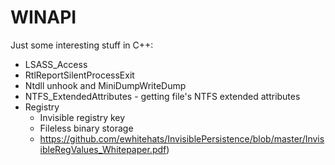 # WINAPI

Just some interesting stuff in C++:

* LSASS_Access
 * RtlReportSilentProcessExit
 * Ntdll unhook and MiniDumpWriteDump
* NTFS_ExtendedAttributes - getting file's NTFS extended attributes
* Registry
  * Invisible registry key
  * Fileless binary storage
  * https://github.com/ewhitehats/InvisiblePersistence/blob/master/InvisibleRegValues_Whitepaper.pdf) 
